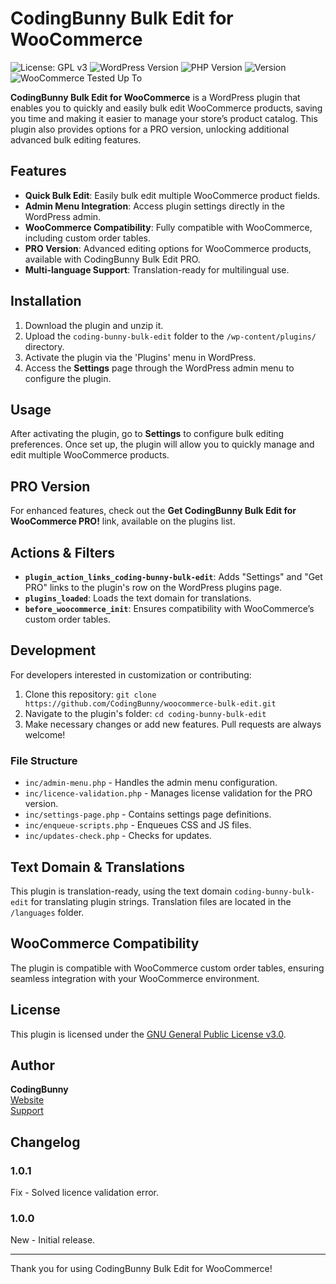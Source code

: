 # CodingBunny Bulk Edit for WooCommerce

![License: GPL v3](https://img.shields.io/badge/license-GPL%20v3-blue.svg)
![WordPress Version](https://img.shields.io/badge/WordPress-%3E%3D%206.0-blue.svg)
![PHP Version](https://img.shields.io/badge/PHP-%3E%3D%208.0-orange.svg)
![Version](https://img.shields.io/badge/version-1.2.0-green.svg)
![WooCommerce Tested Up To](https://img.shields.io/badge/WooCommerce-9.4.2-green.svg)

**CodingBunny Bulk Edit for WooCommerce** is a WordPress plugin that enables you to quickly and easily bulk edit WooCommerce products, saving you time and making it easier to manage your store’s product catalog. This plugin also provides options for a PRO version, unlocking additional advanced bulk editing features.

## Features

- **Quick Bulk Edit**: Easily bulk edit multiple WooCommerce product fields.
- **Admin Menu Integration**: Access plugin settings directly in the WordPress admin.
- **WooCommerce Compatibility**: Fully compatible with WooCommerce, including custom order tables.
- **PRO Version**: Advanced editing options for WooCommerce products, available with CodingBunny Bulk Edit PRO.
- **Multi-language Support**: Translation-ready for multilingual use.

## Installation

1. Download the plugin and unzip it.
2. Upload the `coding-bunny-bulk-edit` folder to the `/wp-content/plugins/` directory.
3. Activate the plugin via the 'Plugins' menu in WordPress.
4. Access the **Settings** page through the WordPress admin menu to configure the plugin.

## Usage

After activating the plugin, go to **Settings** to configure bulk editing preferences. Once set up, the plugin will allow you to quickly manage and edit multiple WooCommerce products.

## PRO Version

For enhanced features, check out the **Get CodingBunny Bulk Edit for WooCommerce PRO!** link, available on the plugins list.

## Actions & Filters

- **`plugin_action_links_coding-bunny-bulk-edit`**: Adds "Settings" and "Get PRO" links to the plugin's row on the WordPress plugins page.
- **`plugins_loaded`**: Loads the text domain for translations.
- **`before_woocommerce_init`**: Ensures compatibility with WooCommerce’s custom order tables.

## Development

For developers interested in customization or contributing:

1. Clone this repository: `git clone https://github.com/CodingBunny/woocommerce-bulk-edit.git`
2. Navigate to the plugin's folder: `cd coding-bunny-bulk-edit`
3. Make necessary changes or add new features. Pull requests are always welcome!

### File Structure

- `inc/admin-menu.php` - Handles the admin menu configuration.
- `inc/licence-validation.php` - Manages license validation for the PRO version.
- `inc/settings-page.php` - Contains settings page definitions.
- `inc/enqueue-scripts.php` - Enqueues CSS and JS files.
- `inc/updates-check.php` - Checks for updates.

## Text Domain & Translations

This plugin is translation-ready, using the text domain `coding-bunny-bulk-edit` for translating plugin strings. Translation files are located in the `/languages` folder.

## WooCommerce Compatibility

The plugin is compatible with WooCommerce custom order tables, ensuring seamless integration with your WooCommerce environment.

## License

This plugin is licensed under the [GNU General Public License v3.0](https://www.gnu.org/licenses/gpl-3.0.html).

## Author

**CodingBunny**  
[Website](https://coding-bunny.com)  
[Support](https://coding-bunny.com/support)

## Changelog

### 1.0.1
Fix - Solved licence validation error.

### 1.0.0
New - Initial release.

---

Thank you for using CodingBunny Bulk Edit for WooCommerce!
